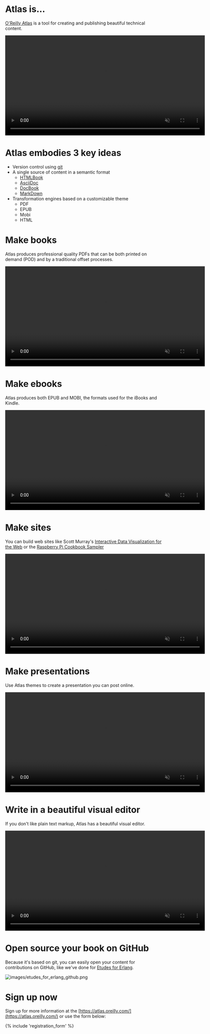 # Atlas is...

[O'Reilly Atlas](https://atlas.oreilly.com) is a tool for creating and publishing beautiful technical content.

<video autoplay="true" loop="true" muted="true" width="640">
 <source src="https://s3.amazonaws.com/orm-atlas-media/introducingatlas/system_intro.webm" type="video/webm" /> <source src="https://s3.amazonaws.com/orm-atlas-media/introducingatlas/system_intro.mp4" type="video/mp4" /> 
 Your browser does not support the video tag.</video>
</section>

# Atlas embodies 3 key ideas

* Version control using [git](http://git-scm.com/)
* A single source of content in a semantic format
  * [HTMLBook](https://github.com/oreillymedia/htmlbook)
  * [AsciiDoc](http://www.methods.co.nz/asciidoc/)
  * [DocBook](http://www.docbook.org/)
  * [MarkDown](http://daringfireball.net/projects/markdown/)
* Transformation engines based on a customizable theme
  * PDF
  * EPUB 
  * Mobi
  * HTML

# Make books

Atlas produces professional quality PDFs that can be both printed on demand (POD) and by a traditional offset processes.

<video autoplay="true" loop="true" muted="true" width="640"><source src="https://s3.amazonaws.com/orm-atlas-media/introducingatlas/make_a_book.webm" type="video/webm" /> <source src="https://s3.amazonaws.com/orm-atlas-media/introducingatlas/make_a_book.mp4" type="video/mp4" /> Your browser does not support the video tag.</video>

</section>

# Make ebooks

Atlas produces both EPUB and MOBI, the formats used for the iBooks and Kindle.

<video autoplay="true" loop="true" muted="true" width="640">
 <source src="https://s3.amazonaws.com/orm-atlas-media/introducingatlas/make_ebook.webm" type="video/webm" /> <source src="https://s3.amazonaws.com/orm-atlas-media/introducingatlas/make_ebook.mp4" type="video/mp4" /> 
 Your browser does not support the video tag.</video>
</section>

# Make sites

You can build  web sites like Scott Murray's [Interactive Data Visualization for the Web](http://chimera.labs.oreilly.com/books/1230000000345) or the [Raspberry Pi Cookbook Sampler](http://razzpisampler.oreilly.com/)

<video autoplay="true" loop="true" muted="true" width="640">
 <source src="https://s3.amazonaws.com/orm-atlas-media/introducingatlas/make_site.webm" type="video/webm" /> <source src="https://s3.amazonaws.com/orm-atlas-media/introducingatlas/make_site.mp4" type="video/mp4" /> 
 Your browser does not support the video tag.</video>
</section>

# Make presentations

Use Atlas themes to create a presentation you can post online.

<video autoplay="true" loop="true" muted="true" width="640">
 <source src="https://s3.amazonaws.com/orm-atlas-media/introducingatlas/make_presentations.webm" type="video/webm" /> <source src="https://s3.amazonaws.com/orm-atlas-media/introducingatlas/make_presentations.mp4" type="video/mp4" /> 
 Your browser does not support the video tag.</video>
</section>

# Write in a beautiful visual editor

If you don't like plain text markup, Atlas has a beautiful visual editor.

<video autoplay="true" loop="true" muted="true" width="640">
 <source src="https://s3.amazonaws.com/orm-atlas-media/introducingatlas/visual_editor.webm" type="video/webm" /> <source src="https://s3.amazonaws.com/orm-atlas-media/introducingatlas/visual_editor.mp4" type="video/mp4" /> 
 Your browser does not support the video tag.</video>
</section>

# Open source your book on GitHub

Because it's based on git, you can easily open your content for contributions on GitHub, like we've done for [Etudes for Erlang](https://github.com/oreillymedia/etudes-for-erlang).

![images/etudes_for_erlang_github.png](images/etudes_for_erlang_github.png)

# Sign up now

Sign up for more information at the [https://atlas.oreilly.com/](https://atlas.oreilly.com/) or use the form below:

{% include 'registration_form' %}


